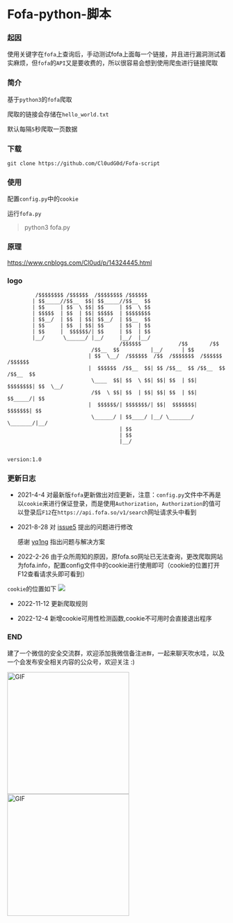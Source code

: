 # Fofa-python-脚本
### 起因

使用关键字在`fofa`上查询后，手动测试fofa上面每一个链接，并且进行漏洞测试着实麻烦，但`fofa`的`API`又是要收费的，所以很容易会想到使用爬虫进行链接爬取

### 简介

基于`python3`的`fofa`爬取

爬取的链接会存储在`hello_world.txt`

默认每隔`5`秒爬取一页数据

### 下载

`git clone https://github.com/Cl0udG0d/Fofa-script`

### 使用

配置`config.py`中的`cookie`

运行`fofa.py`

> python3 fofa.py

### 原理

https://www.cnblogs.com/Cl0ud/p/14324445.html

### logo

             /$$$$$$$$ /$$$$$$  /$$$$$$$$ /$$$$$$                                   
            | $$_____//$$__  $$| $$_____//$$__  $$                                  
            | $$     | $$  \ $$| $$     | $$  \ $$                                  
            | $$$$$  | $$  | $$| $$$$$  | $$$$$$$$                                  
            | $$__/  | $$  | $$| $$__/  | $$__  $$                                  
            | $$     | $$  | $$| $$     | $$  | $$                                  
            | $$     |  $$$$$$/| $$     | $$  | $$                                  
            |__/      \______/ |__/     |__/  |__/         
                                        /$$$$$$            /$$       /$$                    
                               /$$__  $$          |__/      | $$                    
                              | $$  \__/  /$$$$$$  /$$  /$$$$$$$  /$$$$$$   /$$$$$$ 
                              |  $$$$$$  /$$__  $$| $$ /$$__  $$ /$$__  $$ /$$__  $$
                               \____  $$| $$  \ $$| $$| $$  | $$| $$$$$$$$| $$  \__/
                               /$$  \ $$| $$  | $$| $$| $$  | $$| $$_____/| $$      
                              |  $$$$$$/| $$$$$$$/| $$|  $$$$$$$|  $$$$$$$| $$      
                               \______/ | $$____/ |__/ \_______/ \_______/|__/      
                                        | $$                                        
                                        | $$                                        
                                        |__/                                        
                                
                                                                                version:1.0



### 更新日志

+ 2021-4-4 对最新版`fofa`更新做出对应更新，注意：`config.py`文件中不再是以`cookie`来进行保证登录，而是使用`Authorization`，`Authorization`的值可以登录后`F12`在`https://api.fofa.so/v1/search`网址请求头中看到

  
+ 2021-8-28 对 [issue5](https://github.com/Cl0udG0d/Fofa-script/issues/5) 提出的问题进行修改

  感谢 [yq1ng](https://github.com/yq1ng)  指出问题与解决方案
+ 2022-2-26 由于众所周知的原因，原fofa.so网址已无法查询，更改爬取网站为fofa.info，配置config文件中的cookie进行使用即可（cookie的位置打开F12查看请求头即可看到）

`cookie`的位置如下
  ![](https://github.com/Cl0udG0d/Fofa-script/blob/master/images/2.png)

+ 2022-11-12 更新爬取规则

+ 2022-12-4 新增cookie可用性检测函数,cookie不可用时会直接退出程序
### END 
 
建了一个微信的安全交流群，欢迎添加我微信备注`进群`，一起来聊天吹水哇，以及一个会发布安全相关内容的公众号，欢迎关注 :)
 
<div>
    <img  alt="GIF" src="https://springbird.oss-cn-beijing.aliyuncs.com/img/mmqrcode1632325540724.png"  width="280px" />
    <img  alt="GIF" src="https://springbird.oss-cn-beijing.aliyuncs.com/img/qrcode_for_gh_cead8e1080d6_344.jpg"  width="280px" />
</div>
